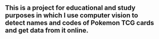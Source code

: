 ## This is a project for educational and study purposes in which I use computer vision to detect names and codes of Pokemon TCG cards and get data from it online.
